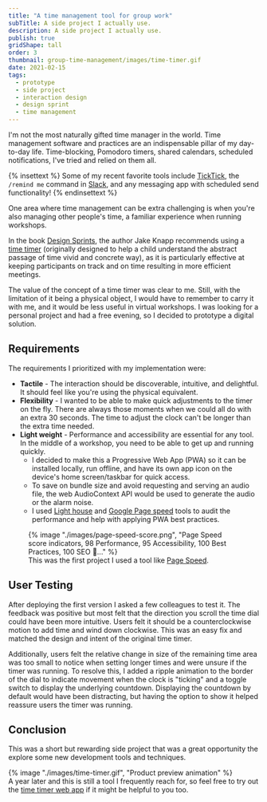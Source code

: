 ```yaml
---
title: "A time management tool for group work"
subTitle: A side project I actually use.
description: A side project I actually use.
publish: true
gridShape: tall
order: 3
thumbnail: group-time-management/images/time-timer.gif
date: 2021-02-15
tags:
  - prototype
  - side project
  - interaction design
  - design sprint
  - time management
---
```


I'm not the most naturally gifted time manager in the world. Time management software and practices are an indispensable pillar of my day-to-day life. Time-blocking, Pomodoro timers, shared calendars, scheduled notifications, I've tried and relied on them all.

{% insettext %}
Some of my recent favorite tools include [TickTick](https://ticktick.com/?language=en_US), the `/remind me` command in [Slack](https://slack.com/intl/en-ie/help/articles/208423427-Set-a-reminder), and any messaging app with scheduled send functionality!
{% endinsettext %}

One area where time management can be extra challenging is when you're also managing other people's time, a familiar experience when running workshops.

In the book [Design Sprints](http://www.gv.com/sprint/), the author Jake Knapp recommends using a [time timer](https://www.timetimer.com/) (originally designed to help a child understand the abstract passage of time vivid and concrete way), as it is particularly effective at keeping participants on track and on time resulting in more efficient meetings.

The value of the concept of a time timer was clear to me. Still, with the limitation of it being a physical object, I would have to remember to carry it with me, and it would be less useful in virtual workshops. I was looking for a personal project and had a free evening, so I decided to prototype a digital solution.

## Requirements

The requirements I prioritized with my implementation were:

- **Tactile** - The interaction should be discoverable, intuitive, and delightful. It should feel like you're using the physical equivalent.
- **Flexibility** - I wanted to be able to make quick adjustments to the timer on the fly. There are always those moments when we could all do with an extra 30 seconds. The time to adjust the clock can't be longer than the extra time needed.
- **Light weight** - Performance and accessibility are essential for any tool. In the middle of a workshop, you need to be able to get up and running quickly.
  - I decided to make this a Progressive Web App (PWA) so it can be installed locally, run offline, and have its own app icon on the device's home screen/taskbar for quick access.
  - To save on bundle size and avoid requesting and serving an audio file, the web AudioContext API would be used to generate the audio or the alarm noise.
  - I used [Light house](https://chrome.google.com/webstore/detail/lighthouse/blipmdconlkpinefehnmjammfjpmpbjk) and [Google Page speed](https://pagespeed.web.dev/) tools to audit the performance and help with applying PWA best practices.

<figure class="u-bleed-container:medium">
{% image "./images/page-speed-score.png", "Page Speed score indicators, 98 Performance, 95 Accessibility, 100 Best Practices, 100 SEO 💪..." %}
<figcaption>
This was the first project I used a tool like <a href="https://pagespeed.web.dev/analysis/https-www-davidway-ie-time-timer/aj3gqm6821?form_factor=mobile">Page Speed</a>.
</figcaption>
</figure>

## User Testing

After deploying the first version I asked a few colleagues to test it. The feedback was positive but most felt that the direction you scroll the time dial could have been more intuitive. Users felt it should be a counterclockwise motion to add time and wind down clockwise. This was an easy fix and matched the design and intent of the original time timer.

Additionally, users felt the relative change in size of the remaining time area was too small to notice when setting longer times and were unsure if the timer was running. To resolve this, I added a ripple animation to the border of the dial to indicate movement when the clock is "ticking" and a toggle switch to display the underlying countdown. Displaying the countdown by default would have been distracting, but having the option to show it helped reassure users the timer was running.

## Conclusion

This was a short but rewarding side project that was a great opportunity the explore some new development tools and techniques.

<div class="u-bleed-container:x-small">
<div class="u-border:device">
{% image "./images/time-timer.gif", "Product preview animation" %}
</div>
<figcaption>
    A year later and this is still a tool I frequently reach for, so feel free to try out the <a href="https://david-way.github.io/time-timer/">time timer web app</a> if it might be helpful to you too.
</figcaption>
</div>

